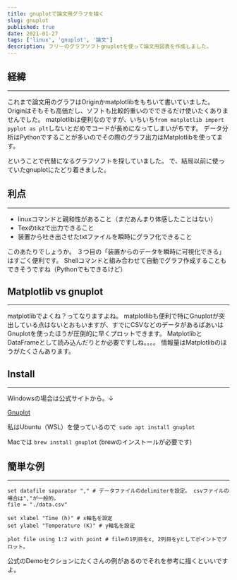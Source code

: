 ```yaml
---
title: gnuplotで論文用グラフを描く
slug: gnuplot
published: true
date: 2021-01-27
tags: ['linux', 'gnuplot', '論文']
description: フリーのグラフソフトgnuplotを使って論文用図表を作成しました。
---
```


## 経緯
***
これまで論文用のグラフはOriginかmatplotlibをもちいて書いていました。
Originはそもそも高価だし、ソフトも比較的重いのでできるだけ使いたくありませんでした。
matplotlibは便利なのですが、いちいち` from matplotlib import pyplot as plt `しないとだめでコードが長めになってしまいがちです。
データ分析はPythonですることが多いのでその際のグラフ出力はMatplotlibを使ってます。

ということで代替になるグラフソフトを探していました。
で、結局以前に使っていたgnuplotにたどり着きました。

## 利点
***

 - linuxコマンドと親和性があること（まだあんまり体感したことはない）
 - Texのtikzで出力できること
 - 装置から吐き出させたtxtファイルを瞬時にグラフ化できること

このあたりでしょうか。
３つ目の「装置からのデータを瞬時に可視化できる」はすごく便利です。
Shellコマンドと組み合わせて自動でグラフ作成することもできそうですね（Pythonでもできるけど）

## Matplotlib vs gnuplot
***
matplotlibでよくね？ってなりますよね。
matplotlibも便利で特にGnuplotが突出している点はないとおもいますが、すでにCSVなどのデータがあるばあいはGnuplotを使ったほうが圧倒的に早くプロットできます。
MatplotlibとDataFrameとして読み込んだりとか必要ですしね。。。。
情報量はMatplotlibのほうがたくさんあります。

## Install 
***
Windowsの場合は公式サイトから。↓

[Gnuplot](http://www.gnuplot.info/)

私はUbuntu（WSL）を使っているので` sudo apt install gnuplot`

Macでは ` brew install gnuplot ` (brewのインストールが必要です)

## 簡単な例
***
```gnuplot:test.plt
set datafile saparator "," # データファイルのdelimiterを設定。 csvファイルの場合は","が一般的。
file = "./data.csv"

set xlabel "Time (h)" # x軸名を設定
set ylabel "Temperature (K)" # y軸名を設定

plot file using 1:2 with point # fileの1列目をx, 2列目をyとしてポイントでプロット。
```

公式のDemoセクションにたくさんの例があるのでそれを参考に描くといいですよ。